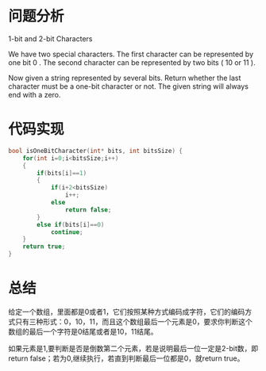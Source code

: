 # 问题分析

1-bit and 2-bit Characters

We have two special characters. The first character can be represented by one bit  0 . The second character can be represented by two bits ( 10  or  11 ).

Now given a string represented by several bits. Return whether the last character must be a one-bit character or not. The given string will always end with a zero.

# 代码实现

```c
bool isOneBitCharacter(int* bits, int bitsSize) {
    for(int i=0;i<bitsSize;i++)
    {
        if(bits[i]==1)
        {
            if(i+2<bitsSize)
                i++;
            else 
                return false;
        }
        else if(bits[i]==0)
            continue;
    }
    return true;
}
```

# 总结

给定一个数组，里面都是0或者1，它们按照某种方式编码成字符，它们的编码方式只有三种形式：0，10，11，而且这个数组最后一个元素是0，要求你判断这个数组的最后一个字符是0结尾或者是10，11结尾。

如果元素是1,要判断是否是倒数第二个元素，若是说明最后一位一定是2-bit数，即return false；若为0,继续执行，若直到判断最后一位都是0，就return true。